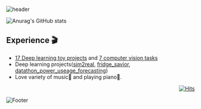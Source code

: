 ![header](https://capsule-render.vercel.app/api?type=waving&theme=tokyonight&height=165&section=header&text=Junho&fontSize=50&animation=fadeIn&fontAlign=14&fontAlignY=30&desc=Hur&descAlignY=40&descAlign=25)

![Anurag's GitHub stats](https://github-readme-stats.vercel.app/api?username=nidolight&&show_icons=true&theme=blueberry)  

## Experience 🎬
- [17 Deep learning toy projects](https://github.com/nidolight/Aiffel_Exploration) and [7 computer vision tasks](https://github.com/nidolight/AIffel_GoingDeeper)
- Deep learning projects([sim2real](https://github.com/nidolight/sim2real), [fridge_savior](https://github.com/nidolight/fridge_savior), [datathon_power_useage_forecasting](https://github.com/HRPzz/AIFFEL_HACKATHON_1))
- Love variety of music🎵 and playing piano🎹.

<div align=right>

  [![Hits](https://hits.seeyoufarm.com/api/count/incr/badge.svg?url=https%3A%2F%2Fgithub.com%2Fnidolight&count_bg=%233D5790&title_bg=%232F334B&icon=googlepodcasts.svg&icon_color=%234ACD91&title=hits&edge_flat=false)](https://hits.seeyoufarm.com)
  
</div>


![Footer](https://capsule-render.vercel.app/api?type=waving&theme=tokyonight&height=105&section=footer)

<!---
nidolight/nidolight is a ✨ special ✨ repository because its `README.md` (this file) appears on your GitHub profile.
You can click the Preview link to take a look at your changes.
--->
